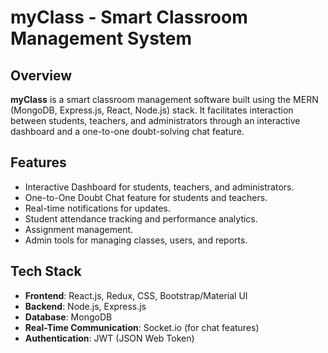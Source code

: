 # myClass - Smart Classroom Management System

## Overview

**myClass** is a smart classroom management software built using the MERN (MongoDB, Express.js, React, Node.js) stack. It facilitates interaction between students, teachers, and administrators through an interactive dashboard and a one-to-one doubt-solving chat feature.

## Features

- Interactive Dashboard for students, teachers, and administrators.
- One-to-One Doubt Chat feature for students and teachers.
- Real-time notifications for updates.
- Student attendance tracking and performance analytics.
- Assignment management.
- Admin tools for managing classes, users, and reports.

## Tech Stack

- **Frontend**: React.js, Redux, CSS, Bootstrap/Material UI
- **Backend**: Node.js, Express.js
- **Database**: MongoDB
- **Real-Time Communication**: Socket.io (for chat features)
- **Authentication**: JWT (JSON Web Token)




